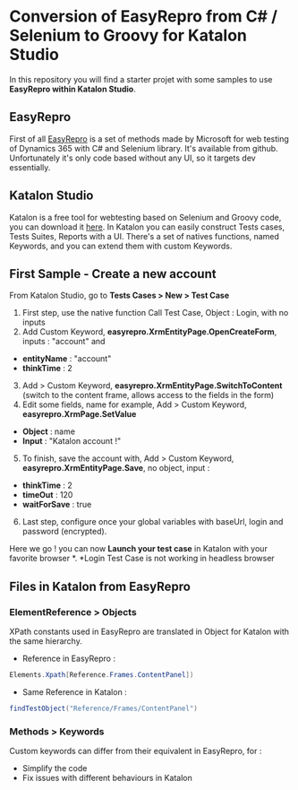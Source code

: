 # Conversion of EasyRepro from C# / Selenium to Groovy for Katalon Studio
In this repository you will find a starter projet with some samples to use **EasyRepro within Katalon Studio**. 
## EasyRepro
First of all [EasyRepro](https://github.com/Microsoft/EasyRepro) is a set of methods made by Microsoft for web testing of Dynamics 365 with C# and Selenium library. It's available from github. Unfortunately it's only code based without any UI, so it targets dev essentially.
## Katalon Studio
Katalon is a free tool for webtesting based on Selenium and Groovy code, you can download it [here](https://www.katalon.com/). In Katalon you can easily construct Tests cases, Tests Suites, Reports with a UI. There's a set of natives functions, named Keywords, and you can extend them with custom Keywords.

## First Sample - Create a new account
From Katalon Studio, go to **Tests Cases > New > Test Case**
1. First step, use the native function Call Test Case, Object : Login, with no inputs
2. Add Custom Keyword, **easyrepro.XrmEntityPage.OpenCreateForm**, inputs : "account" and 
- **entityName** : "account"
- **thinkTime** : 2
3. Add > Custom Keyword, **easyrepro.XrmEntityPage.SwitchToContent** (switch to the content frame, allows access to the fields in the form)
4. Edit some fields, name for example, Add > Custom Keyword, **easyrepro.XrmPage.SetValue**
- **Object** : name
- **Input** : "Katalon account !"
5. To finish, save the account with, Add > Custom Keyword, **easyrepro.XrmEntityPage.Save**, no object, input :
- **thinkTime** : 2
- **timeOut** : 120
- **waitForSave** : true
6. Last step, configure once your global variables with baseUrl, login and password (encrypted).

Here we go ! you can now **Launch your test case** in Katalon with your favorite browser *.
*Login Test Case is not working in headless browser
## Files in Katalon from EasyRepro
### ElementReference > Objects
XPath constants used in EasyRepro are translated in Object for Katalon with the same hierarchy.
- Reference in EasyRepro :
```csharp
Elements.Xpath[Reference.Frames.ContentPanel])
```
- Same Reference in Katalon :
```groovy
findTestObject("Reference/Frames/ContentPanel")
```
### Methods > Keywords
Custom keywords can differ from their equivalent in EasyRepro, for :
- Simplify the code
- Fix issues with different behaviours in Katalon
